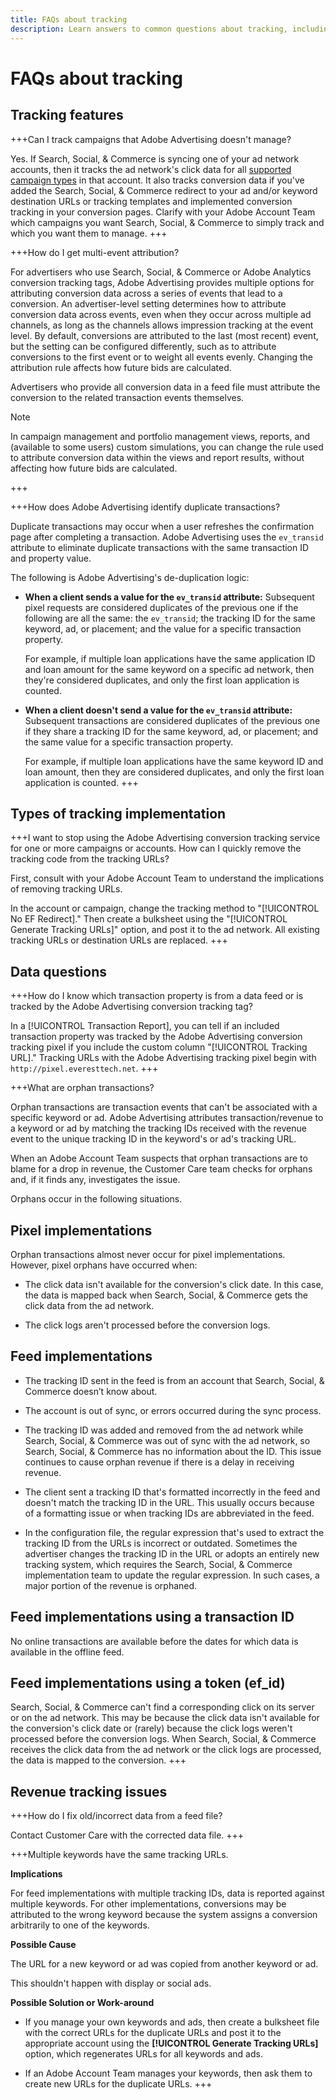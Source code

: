 ```yaml
---
title: FAQs about tracking
description: Learn answers to common questions about tracking, including troubleshooting issues.
---
```

# FAQs about tracking

## Tracking features

+++Can I track campaigns that Adobe Advertising doesn't manage?

Yes. If Search, Social, & Commerce is syncing one of your ad network accounts, then it tracks the ad network's click data for all [supported campaign types](/help/search-social-commerce/introduction/supported-inventory.md) in that account. It also tracks conversion data if you've added the Search, Social, & Commerce redirect to your ad and/or keyword destination URLs or tracking templates and implemented conversion tracking in your conversion pages. Clarify with your Adobe Account Team which campaigns you want Search, Social, & Commerce to simply track and which you want them to manage.
+++

+++How do I get multi-event attribution?

For advertisers who use Search, Social, & Commerce or Adobe Analytics conversion tracking tags, Adobe Advertising provides multiple options for attributing conversion data across a series of events that lead to a conversion. An advertiser-level setting determines how to attribute conversion data across events, even when they occur across multiple ad channels, as long as the channels allows impression tracking at the event level. By default, conversions are attributed to the last (most recent) event, but the setting can be configured differently, such as to attribute conversions to the first event or to weight all events evenly. Changing the attribution rule affects how future bids are calculated.

Advertisers who provide all conversion data in a feed file must attribute the conversion to the related transaction events themselves.

>[!NOTE]
>
>In campaign management and portfolio management views, reports, and (available to some users) custom simulations, you can change the rule used to attribute conversion data within the views and report results, without affecting how future bids are calculated.

+++

+++How does Adobe Advertising identify duplicate transactions?

Duplicate transactions may occur when a user refreshes the confirmation page after completing a transaction. Adobe Advertising uses the `ev_transid` attribute to eliminate duplicate transactions with the same transaction ID and property value.

The following is Adobe Advertising's de-duplication logic:

* **When a client sends a value for the `ev_transid` attribute:** Subsequent pixel requests are considered duplicates of the previous one if the following are all the same: the `ev_transid`; the tracking ID for the same keyword, ad, or placement; and the value for a specific transaction property.

  For example, if multiple loan applications have the same application ID and loan amount for the same keyword on a specific ad network, then they're considered duplicates, and only the first loan application is counted.

* **When a client doesn't send a value for the `ev_transid` attribute:** Subsequent transactions are considered duplicates of the previous one if they share a tracking ID for the same keyword, ad, or placement; and the same value for a specific transaction property.

  For example, if multiple loan applications have the same keyword ID and loan amount, then they are considered duplicates, and only the first loan application is counted.
+++

## Types of tracking implementation

+++I want to stop using the Adobe Advertising conversion tracking service for one or more campaigns or accounts. How can I quickly remove the tracking code from the tracking URLs?

First, consult with your Adobe Account Team to understand the implications of removing tracking URLs.

In the account or campaign, change the tracking method to "[!UICONTROL No EF Redirect]." Then create a bulksheet using the "[!UICONTROL Generate Tracking URLs]" option, and post it to the ad network. All existing tracking URLs or destination URLs are replaced.
+++

## Data questions

+++How do I know which transaction property is from a data feed or is tracked by the Adobe Advertising conversion tracking tag?

In a [!UICONTROL Transaction Report], you can tell if an included transaction property was tracked by the Adobe Advertising conversion tracking pixel if you include the custom column "[!UICONTROL Tracking URL]." Tracking URLs with the Adobe Advertising tracking pixel begin with `http://pixel.everesttech.net`.
+++

+++What are orphan transactions?

Orphan transactions are transaction events that can't be associated with a specific keyword or ad. Adobe Advertising attributes transaction/revenue to a keyword or ad by matching the tracking IDs received with the revenue event to the unique tracking ID in the keyword's or ad's tracking URL.

When an Adobe Account Team suspects that orphan transactions are to blame for a drop in revenue, the Customer Care team checks for orphans and, if it finds any, investigates the issue.

Orphans occur in the following situations.

## Pixel implementations

Orphan transactions almost never occur for pixel implementations. However, pixel orphans have occurred when:

* The click data isn't available for the conversion's click date. In this case, the data is mapped back when Search, Social, & Commerce gets the click data from the ad network.

* The click logs aren't processed before the conversion logs.

## Feed implementations

* The tracking ID sent in the feed is from an account that Search, Social, & Commerce doesn’t know about.

* The account is out of sync, or errors occurred during the sync process.

* The tracking ID was added and removed from the ad network while Search, Social, & Commerce was out of sync with the ad network, so Search, Social, & Commerce has no information about the ID. This issue continues to cause orphan revenue if there is a delay in receiving revenue.

* The client sent a tracking ID that's formatted incorrectly in the feed and doesn't match the tracking ID in the URL. This usually occurs because of a formatting issue or when tracking IDs are abbreviated in the feed.

* In the configuration file, the regular expression that's used to extract the tracking ID from the URLs is incorrect or outdated. Sometimes the advertiser changes the tracking ID in the URL or adopts an entirely new tracking system, which requires the Search, Social, & Commerce implementation team to update the regular expression. In such cases, a major portion of the revenue is orphaned.

## Feed implementations using a transaction ID

No online transactions are available before the dates for which data is available in the offline feed.

## Feed implementations using a token (ef_id)

Search, Social, & Commerce can't find a corresponding click on its server or on the ad network. This may be because the click data isn't available for the conversion's click date or (rarely) because the click logs weren't processed before the conversion logs. When Search, Social, & Commerce receives the click data from the ad network or the click logs are processed, the data is mapped to the conversion.
+++

## Revenue tracking issues

+++How do I fix old/incorrect data from a feed file?

Contact Customer Care with the corrected data file.
+++

+++Multiple keywords have the same tracking URLs.

**Implications**

For feed implementations with multiple tracking IDs, data is reported against multiple keywords. For other implementations, conversions may be attributed to the wrong keyword because the system assigns a conversion arbitrarily to one of the keywords.

**Possible Cause**

The URL for a new keyword or ad was copied from another keyword or ad.

This shouldn't happen with display or social ads.

**Possible Solution or Work-around**

* If you manage your own keywords and ads, then create a bulksheet file with the correct URLs for the duplicate URLs and post it to the appropriate account using the **[!UICONTROL Generate Tracking URLs]** option, which regenerates URLs for all keywords and ads.

* If an Adobe Account Team manages your keywords, then ask them to create new URLs for the duplicate URLs.
+++
